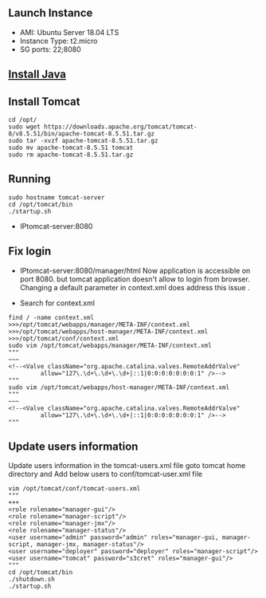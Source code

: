 ## Launch Instance
- AMI: Ubuntu Server 18.04 LTS
- Instance Type: t2.micro
- SG ports: 22;8080

## [Install Java](../class1_Launch-instance-jenkins.md)

## Install Tomcat
```
cd /opt/
sudo wget https://downloads.apache.org/tomcat/tomcat-8/v8.5.51/bin/apache-tomcat-8.5.51.tar.gz
sudo tar -xvzf apache-tomcat-8.5.51.tar.gz 
sudo mv apache-tomcat-8.5.51 tomcat
sudo rm apache-tomcat-8.5.51.tar.gz
```

## Running
```
sudo hostname tomcat-server
cd /opt/tomcat/bin
./startup.sh
```
* IPtomcat-server:8080

## Fix login
* IPtomcat-server:8080/manager/html
Now application is accessible on port 8080. but tomcat application doesn't allow to login from browser. Changing a default parameter in context.xml does address this issue .
- Search for context.xml
```
find / -name context.xml
>>>/opt/tomcat/webapps/manager/META-INF/context.xml
>>>/opt/tomcat/webapps/host-manager/META-INF/context.xml
>>>/opt/tomcat/conf/context.xml
sudo vim /opt/tomcat/webapps/manager/META-INF/context.xml
"""
~~~
<!--<Valve className="org.apache.catalina.valves.RemoteAddrValve"
         allow="127\.\d+\.\d+\.\d+|::1|0:0:0:0:0:0:0:1" />-->
"""
sudo vim /opt/tomcat/webapps/host-manager/META-INF/context.xml
"""
~~~
<!--<Valve className="org.apache.catalina.valves.RemoteAddrValve"
         allow="127\.\d+\.\d+\.\d+|::1|0:0:0:0:0:0:0:1" />-->
"""
```

## Update users information
Update users information in the tomcat-users.xml file goto tomcat home directory and Add below users to conf/tomcat-user.xml file
```
vim /opt/tomcat/conf/tomcat-users.xml
"""
+++
<role rolename="manager-gui"/>
<role rolename="manager-script"/>
<role rolename="manager-jmx"/>
<role rolename="manager-status"/>
<user username="admin" password="admin" roles="manager-gui, manager-script, manager-jmx, manager-status"/>
<user username="deployer" password="deployer" roles="manager-script"/>
<user username="tomcat" password="s3cret" roles="manager-gui"/>
"""
cd /opt/tomcat/bin
./shutdown.sh
./startup.sh
```
